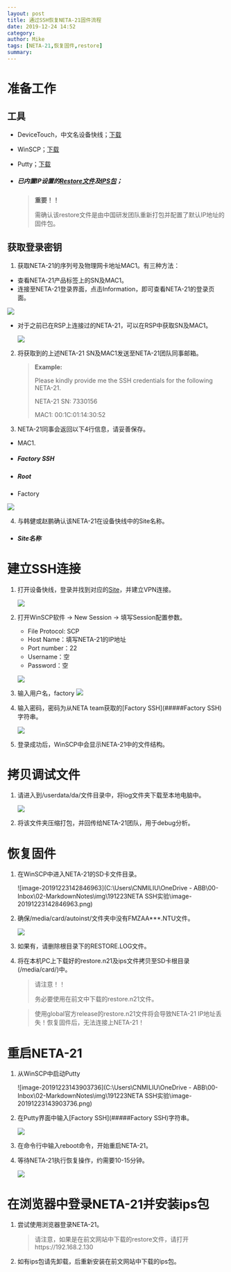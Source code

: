 ```yaml
---
layout: post
title: 通过SSH恢复NETA-21固件流程
date: 2019-12-24 14:52
category: 
author: Mike
tags: [NETA-21,恢复固件,restore]
summary: 
---
```

# 准备工作

## 工具

- DeviceTouch，中文名设备快线；[下载](https://c.inhand.com.cn/DeviceNetwork/www/#device-touch)

- WinSCP；[下载](https://winscp.net/eng/download.php)

- Putty；[下载](https://www.chiark.greenend.org.uk/~sgtatham/putty/latest.html)

- ##### 已内置IP设置的[Restore文件](https://abb.edgev.cn/downloads/ )及[IPS包](https://abb.edgev.cn/downloads/ )；

  > **重要！！**
  >
  > 需确认该restore文件是由中国研发团队重新打包并配置了默认IP地址的固件包。

## 获取登录密钥

1. 获取NETA-21的序列号及物理网卡地址MAC1。有三种方法：

- 查看NETA-21产品标签上的SN及MAC1。
- 连接至NETA-21登录界面，点击Information，即可查看NETA-21的登录页面。

![](http://img.edgev.cn//edgev/20191223130105.png)

- 对于之前已在RSP上连接过的NETA-21，可以在RSP中获取SN及MAC1。

  ![](http://img.edgev.cn//edgev/20191223125631.png)

2. 将获取到的上述NETA-21 SN及MAC1发送至NETA-21团队同事邮箱。

   > **Example:**
   >
   > Please kindly provide me the SSH credentials for the following NETA-21.
   >
   > NETA-21 SN:  7330156
   >
   > MAC1: 00:1C:01:14:30:52

3. NETA-21同事会返回以下4行信息，请妥善保存。
- MAC1.

- ##### Factory SSH

- ##### Root

- Factory

![](http://img.edgev.cn//edgev/20191223130432.png)

4. 与韩健或赵鹏确认该NETA-21在设备快线中的Site名称。

- ##### Site名称

# 建立SSH连接

1. 打开设备快线，登录并找到对应的[Site](#####Site名称)，并建立VPN连接。

   ![](http://img.edgev.cn//edgev/20191223141655.png)

2. 打开WinSCP软件 -> New Session -> 填写Session配置参数。

   - File Protocol: SCP
   - Host Name：填写NETA-21的IP地址
   - Port number：22
   - Username：空
   - Password：空

   ![](http://img.edgev.cn//edgev/20191223132252.png)


3. 输入用户名，factory
 	![](http://img.edgev.cn//edgev/20191223141857.png)

4. 输入密码，密码为从NETA team获取的[Factory SSH](#####Factory SSH)字符串。

     ![](http://img.edgev.cn//edgev/20191223142248.png)

5. 登录成功后，WinSCP中会显示NETA-21中的文件结构。

# 拷贝调试文件

1. 请进入到/userdata/da/文件目录中，将log文件夹下载至本地电脑中。

   ![](http://img.edgev.cn//edgev/20191223142449.png)

2. 将该文件夹压缩打包，并回传给NETA-21团队，用于debug分析。

  

# 恢复固件

1. 在WinSCP中进入NETA-21的SD卡文件目录。

   ![image-20191223142846963](C:\Users\CNMILIU\OneDrive - ABB\00-Inbox\02-MarkdownNotes\img\191223NETA SSH实验\image-20191223142846963.png)

2. 确保/media/card/autoinst/文件夹中没有FMZAA***.NTU文件。

   ![](http://img.edgev.cn//edgev/20191223143019.png)

3. 如果有，请删除根目录下的RESTORE.LOG文件。

4. 将在本机PC上下载好的restore.n21及ips文件拷贝至SD卡根目录(/media/card/)中。

   > 请注意！！
   >
   > 务必要使用在前文中下载的restore.n21文件。

   

   > 使用global官方release的restore.n21文件将会导致NETA-21 IP地址丢失！恢复固件后，无法连接上NETA-21！

# 重启NETA-21

1. 从WinSCP中启动Putty

   ![image-20191223143903736](C:\Users\CNMILIU\OneDrive - ABB\00-Inbox\02-MarkdownNotes\img\191223NETA SSH实验\image-20191223143903736.png)

2. 在Putty界面中输入[Factory SSH](#####Factory SSH)字符串。

   ![](http://img.edgev.cn//edgev/20191223144018.png)

3. 在命令行中输入reboot命令，开始重启NETA-21。

4. 等待NETA-21执行恢复操作，约需要10-15分钟。

   ![](http://img.edgev.cn//edgev/20191223144219.png)

# 在浏览器中登录NETA-21并安装ips包

1. 尝试使用浏览器登录NETA-21。

   > 请注意，如果是在前文网站中下载的restore文件，请打开https://192.168.2.130

2. 如有ips包请先卸载，后重新安装在前文网站中下载的ips包。

   
